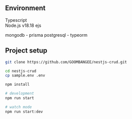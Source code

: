 
## Environment
Typescript  
Node.js v18.18
ejs

mongodb - prisma
postgresql - typeorm 

## Project setup


```bash
git clone https://github.com/GOOMBANGEE/nestjs-crud.git

cd nestjs-crud
cp sample.env .env

npm install

# development
npm run start

# watch mode
npm run start:dev
```


